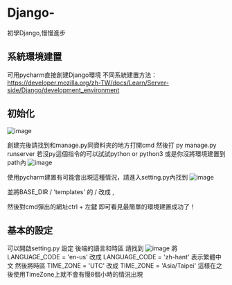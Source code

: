 # Django-
初學Django,慢慢進步

## 系統環境建置
可用pycharm直接創建Django環境
不同系統建置方法：https://developer.mozilla.org/zh-TW/docs/Learn/Server-side/Django/development_environment

## 初始化
![image](https://github.com/hank31169638/Django-/assets/128702246/82c46516-0345-4801-a5ab-fc72199bc7af)

創建完後請找到和manage.py同資料夾的地方打開cmd
然後打 py manage.py runserver   若沒py這個指令的可以試試python or python3 或是你沒將環境建置到path內
![image](https://github.com/hank31169638/Django-/assets/128702246/355058cc-7859-45a9-a27c-2b657b8b4758)

使用pycharm建置有可能會出現這種情況，請進入setting.py內找到
![image](https://github.com/hank31169638/Django-/assets/128702246/517b45ab-91ff-46cb-a359-d55283dd6017)

並將BASE_DIR / 'templates' 的 / 改成 ,

然後對cmd彈出的網址ctrl + 左鍵
即可看見最簡單的環境建置成功了！

## 基本的設定
可以開啟setting.py 設定
後端的語言和時區
請找到
![image](https://github.com/hank31169638/Django-/assets/128702246/19797a40-427b-4c05-9437-a2b898a1d079)
將LANGUAGE_CODE = 'en-us' 改成 LANGUAGE_CODE = 'zh-hant' 表示繁體中文
然後將時區 TIME_ZONE = 'UTC' 改成 TIME_ZONE = 'Asia/Taipei'
這樣在之後使用TimeZone上就不會有慢8個小時的情況出現
